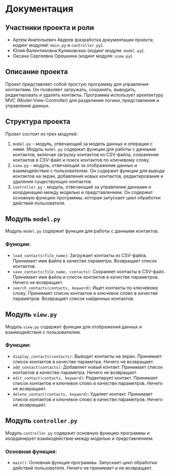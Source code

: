 # Документация

## Участники проекта и роли
- Артем Анатольевич Авдеев (разработка документации проекта; кодинг модулей: `main.py` и `controller.py`).
- Юлия Валентиновна Куликовских (кодинг модуля: `model.py`).
- Оксана Сергеевна Орешкина (кодинг модуля: `view.py`).


## Описание проекта
Проект представляет собой простую программу для управления контактами. Он позволяет загружать, сохранять, выводить, редактировать и удалять контакты. Программа использует архитектуру MVC (Model-View-Controller) для разделения логики, представления и управления данных.

## Структура проекта
Проект состоит из трех модулей:
1. `model.py` - модуль, отвечающий за модель данных и операции с ними. Модуль `model.py` содержит функции для работы с данными контактов, включая загрузку контактов из CSV-файла, сохранение контактов в CSV-файл и поиск контактов по ключевому слову.
2. `view.py` - модуль, отвечающий за отображение данных и взаимодействие с пользователем. Он содержит функции для вывода контактов на экран, добавления новых контактов, редактирования и удаления существующих контактов.
3. `controller.py` - модуль, отвечающий за управление данными и координацию между моделью и представлением. Он содержит основную функцию программы, которая запускает цикл обработки действий пользователя.

## Модуль `model.py`
Модуль `model.py` содержит функции для работы с данными контактов.

### Функции:
- `load_contacts(file_name)`: Загружает контакты из CSV-файла. Принимает имя файла в качестве параметра. Возвращает список контактов.
- `save_contacts(file_name, contacts)`: Сохраняет контакты в CSV-файл. Принимает имя файла и список контактов в качестве параметров. Ничего не возвращает.
- `search_contacts(contacts, keyword)`: Ищет контакты по ключевому слову. Принимает список контактов и ключевое слово в качестве параметров. Возвращает список найденных контактов.

## Модуль `view.py`
Модуль `view.py` содержит функции для отображения данных и взаимодействия с пользователем.

### Функции:
- `display_contacts(contacts)`: Выводит контакты на экран. Принимает список контактов в качестве параметра. Ничего не возвращает.
- `add_contact(contacts)`: Добавляет новый контакт. Принимает список контактов в качестве параметра. Ничего не возвращает.
- `edit_contact(contacts, keyword)`: Редактирует контакт. Принимает список контактов и ключевое слово в качестве параметров. Ничего не возвращает.
- `delete_contact(contacts, keyword)`: Удаляет контакт. Принимает список контактов и ключевое слово в качестве параметров. Ничего не возвращает.

## Модуль `controller.py`
Модуль `controller.py` содержит основную функцию программы и координирует взаимодействие между моделью и представлением.

### Основная функция:
- `main()`: Основная функция программы. Запускает цикл обработки действий пользователя. Ничего не принимает и не возвращает.

